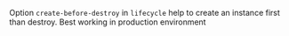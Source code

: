 Option `create-before-destroy` in `lifecycle` help to create an instance first than destroy. Best working in production environment